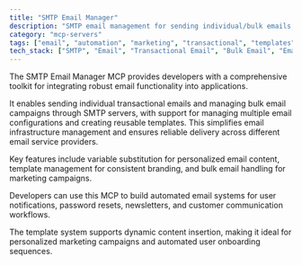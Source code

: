```yaml
---
title: "SMTP Email Manager"
description: "SMTP email management for sending individual/bulk emails, managing configurations, and creating customizable templates with variable substitution."
category: "mcp-servers"
tags: ["email", "automation", "marketing", "transactional", "templates"]
tech_stack: ["SMTP", "Email", "Transactional Email", "Bulk Email", "Email Templates", "Variable Substitution"]
---
```


The SMTP Email Manager MCP provides developers with a comprehensive toolkit for integrating robust email functionality into applications. 

It enables sending individual transactional emails and managing bulk email campaigns through SMTP servers, with support for managing multiple email configurations and creating reusable templates. This simplifies email infrastructure management and ensures reliable delivery across different email service providers.

Key features include variable substitution for personalized email content, template management for consistent branding, and bulk email handling for marketing campaigns. 

Developers can use this MCP to build automated email systems for user notifications, password resets, newsletters, and customer communication workflows. 

The template system supports dynamic content insertion, making it ideal for personalized marketing campaigns and automated user onboarding sequences.